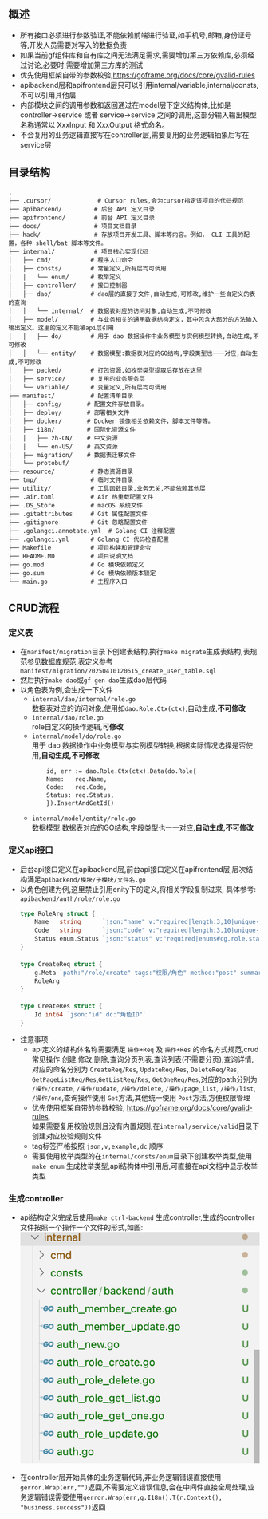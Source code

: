 ## 概述
- 所有接口必须进行参数验证,不能依赖前端进行验证,如手机号,邮箱,身份证号等,开发人员需要对写入的数据负责
- 如果当前gf组件库和自有库之间无法满足需求,需要增加第三方依赖库,必须经过讨论,必要时,需要增加第三方库的测试
- 优先使用框架自带的参数校验,https://goframe.org/docs/core/gvalid-rules
- apibackend层和apifrontend层只可以引用internal/variable,internal/consts,不可以引用其他层
- 内部模块之间的调用参数和返回通过在model层下定义结构体,比如是 controller->service 或者 service->service 之间的调用,这部分输入输出模型名称通常以 XxxInput 和 XxxOutput 格式命名。
- 不会复用的业务逻辑直接写在controller层,需要复用的业务逻辑抽象后写在service层

## 目录结构
```
.
├── .cursor/             # Cursor rules,会为cursor指定该项目的代码规范
├── apibackend/         # 后台 API 定义目录
├── apifrontend/        # 前台 API 定义目录
├── docs/               # 项目文档目录
├── hack/               # 存放项目开发工具、脚本等内容。例如， CLI 工具的配置，各种 shell/bat 脚本等文件。
├── internal/           # 项目核心实现代码
│   ├── cmd/           # 程序入口命令
│   ├── consts/        # 常量定义,所有层均可调用
│   │   └── enum/      # 枚举定义    
│   ├── controller/    # 接口控制器
│   ├── dao/           # dao层的直接子文件,自动生成,可修改,维护一些自定义的表的查询
│   │   └── internal/  # 数据表对应的访问对象,自动生成,不可修改
│   ├── model/         # 与业务相关的通用数据结构定义，其中包含大部分的方法输入输出定义。这里的定义不能被api层引用
│   │   ├── do/        # 用于 dao 数据操作中业务模型与实例模型转换,自动生成,不可修改
│   │   └── entity/    # 数据模型:数据表对应的GO结构,字段类型也一一对应,自动生成,不可修改    
│   ├── packed/        # 打包资源,如枚举类型提取后存放在这里
│   ├── service/       # 复用的业务服务层
│   └── variable/      # 变量定义,所有层均可调用
├── manifest/          # 配置清单目录
│   ├── config/       # 配置文件存放目录。
│   ├── deploy/       # 部署相关文件
│   ├── docker/       # Docker 镜像相关依赖文件，脚本文件等等。
│   ├── i18n/         # 国际化资源文件
│   │   ├── zh-CN/    # 中文资源
│   │   └── en-US/    # 英文资源
│   ├── migration/    # 数据表迁移文件
│   └── protobuf/
├── resource/          # 静态资源目录
├── tmp/               # 临时文件目录
├── utility/           # 工具函数目录,业务无关,不能依赖其他层
├── .air.toml          # Air 热重载配置文件
├── .DS_Store          # macOS 系统文件
├── .gitattributes     # Git 属性配置文件
├── .gitignore         # Git 忽略配置文件
├── .golangci.annotate.yml  # Golang CI 注释配置
├── .golangci.yml      # Golang CI 代码检查配置
├── Makefile           # 项目构建和管理命令
├── README.MD          # 项目说明文档
├── go.mod             # Go 模块依赖定义
├── go.sum             # Go 模块依赖版本锁定
└── main.go            # 主程序入口
```




## CRUD流程
### 定义表
- 在`manifest/migration`目录下创建表结构,执行`make migrate`生成表结构,表规范参见[数据库规范](./数据库规范.md),表定义参考`manifest/migration/20250410120615_create_user_table.sql`
- 然后执行`make dao`或`gf gen dao`生成dao层代码
- 以角色表为例,会生成一下文件
    - `internal/dao/internal/role.go`  
    数据表对应的访问对象,使用如`dao.Role.Ctx(ctx)`,自动生成,**不可修改**
    - `internal/dao/role.go`            
     role自定义的操作逻辑,**可修改**
    - `internal/model/do/role.go`       
     用于 dao 数据操作中业务模型与实例模型转换,根据实际情况选择是否使用,**自动生成,不可修改**
        ```
            id, err := dao.Role.Ctx(ctx).Data(do.Role{
            Name:   req.Name,
            Code:   req.Code,
            Status: req.Status,
            }).InsertAndGetId()
        ```  
    - `internal/model/entity/role.go`   
     数据模型:数据表对应的GO结构,字段类型也一一对应,**自动生成,不可修改**    


### 定义api接口
- 后台api接口定义在apibackend层,前台api接口定义在apifrontend层,层次结构满足`apibackend/模块/子模块/文件名.go`
- 以角色创建为例,这里禁止引用enity下的定义,将相关字段复制过来, 具体参考: `apibackend/auth/role/role.go`
    ```go
    type RoleArg struct {
        Name   string      `json:"name" v:"required|length:3,10|unique-field:role#cg.role.name.required|cg.role.name.length|cg.role.name.unique" example:"管理员" dc:"角色名称" `
        Code   string      `json:"code" v:"required|length:3,10|unique-field:role#cg.role.code.required|cg.role.code.length|cg.role.code.unique" example:"admin" dc:"角色权限字符串" `
        Status enum.Status `json:"status" v:"required|enums#cg.role.status.required|cg.role.status.enums"  example:"normal" dc:"状态,disabled:禁用,normal:正常" `
    }

    type CreateReq struct {
        g.Meta `path:"/role/create" tags:"权限/角色" method:"post" summary:"创建角色"`
        RoleArg
    }

    type CreateRes struct {
        Id int64 `json:"id" dc:"角色ID"`
    }
    ```
- 注意事项
    - api定义的结构体名称需要满足 `操作+Req` 及 `操作+Res` 的命名方式规范,crud常见操作 创建,修改,删除,查询分页列表,查询列表(不需要分页),查询详情,对应的命名分别为 `CreateReq/Res`, `UpdateReq/Res`, `DeleteReq/Res`, `GetPageListReq/Res`,`GetListReq/Res`, `GetOneReq/Res`,对应的path分别为 `/操作/create`, `/操作/update`, `/操作/delete`, `/操作/page_list`, `/操作/list`, `/操作/one`,查询操作使用 `Get`方法,其他统一使用 `Post`方法,方便权限管理
    - 优先使用框架自带的参数校验, https://goframe.org/docs/core/gvalid-rules,  
    如果需要复用校验规则且没有内置规则,在`internal/service/valid`目录下创建对应校验规则文件
    - tag标签严格按照 `json,v,example,dc` 顺序
    - 需要使用枚举类型的在`internal/consts/enum`目录下创建枚举类型,使用`make enum` 生成枚举类型,api结构体中引用后,可直接在api文档中显示枚举类型
### 生成controller
- api结构定义完成后使用`make ctrl-backend` 生成controller,生成的controller文件按照一个操作一个文件的形式,如图:
![](images/gf代码最佳实践/20250422161425.png)

- 在controller层开始具体的业务逻辑代码,非业务逻辑错误直接使用`gerror.Wrap(err,"")`返回,不需要定义错误信息,会在中间件直接全局处理,业务逻辑错误需要使用`gerror.Wrap(err,g.I18n().T(r.Context(), "business.success"))`返回